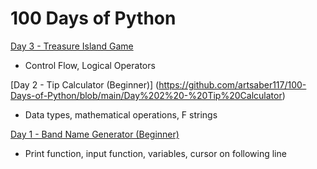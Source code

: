 # 100 Days of Python

[Day 3 - Treasure Island Game](https://github.com/artsaber117/100-Days-of-Python/blob/main/Day%203%20-%20Treasure%20Island%20Game)
  - Control Flow, Logical Operators

[Day 2 - Tip Calculator (Beginner)] (https://github.com/artsaber117/100-Days-of-Python/blob/main/Day%202%20-%20Tip%20Calculator)
  - Data types, mathematical operations, F strings
  
[Day 1 - Band Name Generator (Beginner)](https://github.com/artsaber117/100-Days-of-Python/blob/main/Day%201%20-%20Band%20Name%20Generator)
  - Print function, input function, variables, cursor on following line
